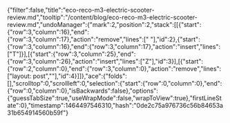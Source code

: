 {"filter":false,"title":"eco-reco-m3-electric-scooter-review.md","tooltip":"/content/blog/eco-reco-m3-electric-scooter-review.md","undoManager":{"mark":2,"position":2,"stack":[[{"start":{"row":3,"column":16},"end":{"row":3,"column":17},"action":"remove","lines":[" "],"id":2},{"start":{"row":3,"column":16},"end":{"row":3,"column":17},"action":"insert","lines":["T"]}],[{"start":{"row":3,"column":25},"end":{"row":3,"column":26},"action":"insert","lines":["Z"],"id":3}],[{"start":{"row":2,"column":0},"end":{"row":3,"column":0},"action":"remove","lines":["layout: post",""],"id":4}]]},"ace":{"folds":[],"scrolltop":0,"scrollleft":0,"selection":{"start":{"row":0,"column":0},"end":{"row":0,"column":0},"isBackwards":false},"options":{"guessTabSize":true,"useWrapMode":false,"wrapToView":true},"firstLineState":0},"timestamp":1464497546310,"hash":"0de2c75a976736c56b84653a31b654914560b59f"}